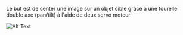 Le but est de center une image sur un objet cible grâce à une tourelle double axe (pan/tilt) à l'aide de deux servo moteur

![Alt Text](https://github.com/LTolrom/TodoPerso/tree/main/2.Computer_vision/Turret_visionGIF_Turret_vision.gif)
